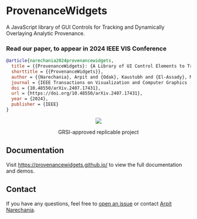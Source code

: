# ProvenanceWidgets

A JavaScript library of GUI Controls for Tracking and Dynamically Overlaying Analytic Provenance.

### Read our paper, to appear in 2024 IEEE VIS Conference

```bibTeX
@article{narechania2024provenancewidgets,
  title = {{ProvenanceWidgets}: {A Library of UI Control Elements to Track and Dynamically Overlay Analytic Provenance}},
  shorttitle = {{ProvenanceWidgets}},
  author = {{Narechania}, Arpit and {Odak}, Kaustubh and {El-Assady}, Mennatallah and {Endert}, Alex},
  journal = {IEEE Transactions on Visualization and Computer Graphics (TVCG)},
  doi = {10.48550/arXiv.2407.17431},
  url = {https://doi.org/10.48550/arXiv.2407.17431},
  year = {2024},
  publisher = {IEEE}
}
```

<div align="center">
  <a href="http://www.replicabilitystamp.org#https-github-com-provenancewidgets-provenancewidgets-github-io">
   <img src="https://www.replicabilitystamp.org/logo/Reproducibility-small.png">
  </a>
</div>
<p align="center">
  GRSI-approved replicable project
</p>

## Documentation

Visit https://provenancewidgets.github.io/ to view the full documentation and demos.

## Contact

If you have any questions, feel free to [open an issue](https://github.com/ProvenanceWidgets/ProvenanceWidgets/issues/new/choose) or contact [Arpit Narechania](http://narechania.com).

